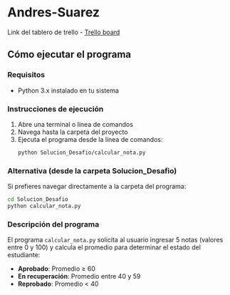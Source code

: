 # Andres-Suarez

Link del tablero de trello - [Trello board](
https://trello.com/invite/b/68869ad579580a8ec08ed85e/ATTI6b82128d775c50961bdf78973ee0a3d0DF1C0920/introduccion-ingenieria-de-software)

## Cómo ejecutar el programa

### Requisitos
- Python 3.x instalado en tu sistema

### Instrucciones de ejecución

1. Abre una terminal o línea de comandos
2. Navega hasta la carpeta del proyecto
3. Ejecuta el programa desde la línea de comandos:
   ```bash
   python Solucion_Desafio/calcular_nota.py
   ```
   
### Alternativa (desde la carpeta Solucion_Desafio)
Si prefieres navegar directamente a la carpeta del programa:
```bash
cd Solucion_Desafio
python calcular_nota.py
```

### Descripción del programa
El programa `calcular_nota.py` solicita al usuario ingresar 5 notas (valores entre 0 y 100) y calcula el promedio para determinar el estado del estudiante:
- **Aprobado**: Promedio ≥ 60
- **En recuperación**: Promedio entre 40 y 59
- **Reprobado**: Promedio < 40